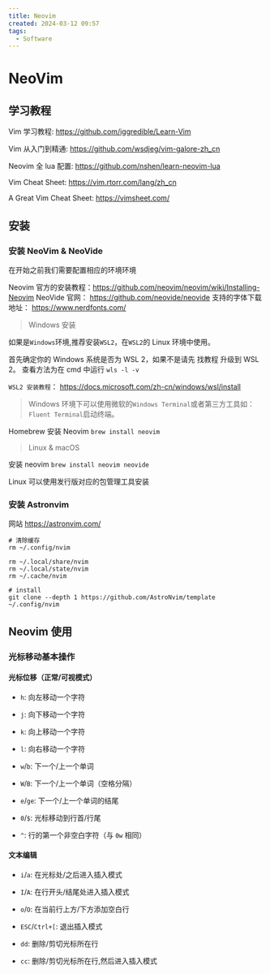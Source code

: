```yaml
---
title: Neovim
created: 2024-03-12 09:57
tags:
  - Software
---
```

<!-- markdownlint-disable MD025 -->

# NeoVim

## 学习教程

Vim 学习教程: <https://github.com/iggredible/Learn-Vim>

Vim 从入门到精通: <https://github.com/wsdjeg/vim-galore-zh_cn>

Neovim 全 lua 配置: <https://github.com/nshen/learn-neovim-lua>

Vim Cheat Sheet: <https://vim.rtorr.com/lang/zh_cn>

A Great Vim Cheat Sheet: <https://vimsheet.com/>

## 安装

### 安装 NeoVim & NeoVide

在开始之前我们需要配置相应的环境环境

Neovim 官方的安装教程：<https://github.com/neovim/neovim/wiki/Installing-Neovim>
NeoVide 官网： <https://github.com/neovide/neovide>
支持的字体下载地址： <https://www.nerdfonts.com/>

> Windows 安装

如果是`Windows`环境,推荐安装`WSL2`，在`WSL2`的 Linux 环境中使用。

首先确定你的 Windows 系统是否为 WSL 2，如果不是请先 找教程 升级到 WSL 2。 查看方法为在 cmd 中运行 `wls -l -v`

`WSL2 安装教程`： <https://docs.microsoft.com/zh-cn/windows/wsl/install>

> Windows 环境下可以使用微软的`Windows Terminal`或者第三方工具如：`Fluent Terminal`启动终端。

Homebrew 安装 Neovim `brew install neovim`

> Linux & macOS

安装 neovim `brew install neovim neovide`

Linux 可以使用发行版对应的包管理工具安装

### 安装 Astronvim

网站 <https://astronvim.com/>

```shell
# 清除缓存
rm ~/.config/nvim

rm ~/.local/share/nvim
rm ~/.local/state/nvim
rm ~/.cache/nvim
```

```shell
# install
git clone --depth 1 https://github.com/AstroNvim/template ~/.config/nvim
```

## Neovim 使用

### 光标移动基本操作

#### 光标位移（正常/可视模式）

- `h`: 向左移动一个字符

- `j`: 向下移动一个字符

- `k`: 向上移动一个字符

- `l`: 向右移动一个字符

- `w`/`b`: 下一个/上一个单词

- `W`/`B`: 下一个/上一个单词（空格分隔）

- `e`/`ge`: 下一个/上一个单词的结尾

- `0`/`$`: 光标移动到行首/行尾

- `^`: 行的第一个非空白字符（与 `0w` 相同）

#### 文本编辑

- `i`/`a`: 在光标处/之后进入插入模式

- `I`/`A`: 在行开头/结尾处进入插入模式

- `o`/`O`: 在当前行上方/下方添加空白行

- `ESC`/`Ctrl+[`: 退出插入模式

- `dd`: 删除/剪切光标所在行

- `cc`: 删除/剪切光标所在行,然后进入插入模式
